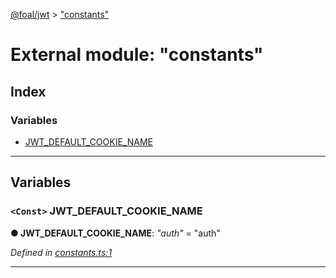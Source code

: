 [@foal/jwt](../README.md) > ["constants"](../modules/_constants_.md)

# External module: "constants"

## Index

### Variables

* [JWT_DEFAULT_COOKIE_NAME](_constants_.md#jwt_default_cookie_name)

---

## Variables

<a id="jwt_default_cookie_name"></a>

### `<Const>` JWT_DEFAULT_COOKIE_NAME

**● JWT_DEFAULT_COOKIE_NAME**: *"auth"* = "auth"

*Defined in [constants.ts:1](https://github.com/FoalTS/foal/blob/07f00115/packages/jwt/src/constants.ts#L1)*

___

